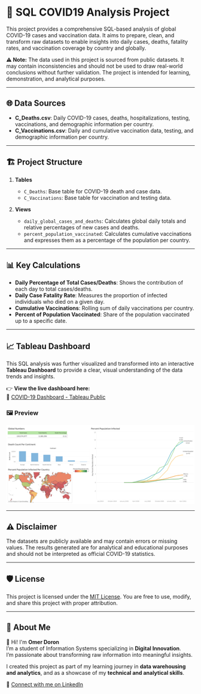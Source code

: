 # 🧪 SQL COVID19 Analysis Project

This project provides a comprehensive SQL-based analysis of global COVID-19 cases and vaccination data. It aims to prepare, clean, and transform raw datasets to enable insights into daily cases, deaths, fatality rates, and vaccination coverage by country and globally.

**⚠️ Note:** The data used in this project is sourced from public datasets. It may contain inconsistencies and should not be used to draw real-world conclusions without further validation. The project is intended for learning, demonstration, and analytical purposes.

---

## 🌐 Data Sources
- **C_Deaths.csv**: Daily COVID-19 cases, deaths, hospitalizations, testing, vaccinations, and demographic information per country.
- **C_Vaccinations.csv**: Daily and cumulative vaccination data, testing, and demographic information per country.

---

## 🏗️ Project Structure
1. **Tables**
   - `C_Deaths`: Base table for COVID-19 death and case data.
   - `C_Vaccinations`: Base table for vaccination and testing data.

2. **Views**
   - `daily_global_cases_and_deaths`: Calculates global daily totals and relative percentages of new cases and deaths.
   - `percent_population_vaccinated`: Calculates cumulative vaccinations and expresses them as a percentage of the population per country.

---

## 📊 Key Calculations
- **Daily Percentage of Total Cases/Deaths**: Shows the contribution of each day to total cases/deaths.
- **Daily Case Fatality Rate**: Measures the proportion of infected individuals who died on a given day.
- **Cumulative Vaccinations**: Rolling sum of daily vaccinations per country.
- **Percent of Population Vaccinated**: Share of the population vaccinated up to a specific date.

---

## 📈 Tableau Dashboard

This SQL analysis was further visualized and transformed into an interactive **Tableau Dashboard** to provide a clear, visual understanding of the data trends and insights.

👉 **View the live dashboard here:**  
🔗 [COVID-19 Dashboard - Tableau Public]([https://public.tableau.com/app/profile/omer.doron/viz/COVID-19Dashboard_17609599687590/Dashboard1](https://public.tableau.com/views/COVID-19Dashboard_17609599687590/Dashboard1?:language=en-US&:sid=&:redirect=auth&:display_count=n&:origin=viz_share_link))

### 🖼️ Preview
![Dashboard Preview](docs/COVID-19%20Dashboard.png)

---

## ⚠️ Disclaimer
The datasets are publicly available and may contain errors or missing values. The results generated are for analytical and educational purposes and should not be interpreted as official COVID-19 statistics.

---

## 🛡️ License
This project is licensed under the [MIT License](LICENSE). You are free to use, modify, and share this project with proper attribution.

---

## 🌟 About Me
👋 Hi! I'm **Omer Doron**  
I’m a student of Information Systems specializing in **Digital Innovation**.  
I’m passionate about transforming raw information into meaningful insights.  

I created this project as part of my learning journey in **data warehousing and analytics**, and as a showcase of my **technical and analytical skills**.

🔗 [Connect with me on LinkedIn](https://www.linkedin.com/in/omer-doron-a070732b1/)
